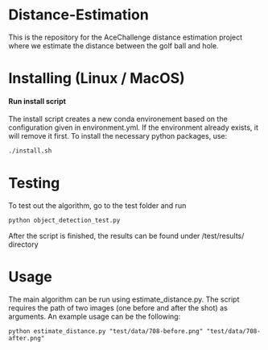 # Distance-Estimation

This is the repository for the AceChallenge distance estimation project where we estimate the distance between the golf ball and hole.

# Installing (Linux / MacOS)
#### Run install script
The install script creates a new conda environement based on the configuration given in environment.yml. If the environment already exists, it will remove it first. To install the necessary python packages, use:
```bash
./install.sh
```

# Testing
To test out the algorithm, go to the test folder and run
```bash
python object_detection_test.py
```
After the script is finished, the results can be found under /test/results/ directory


# Usage
The main algorithm can be run using estimate_distance.py. The script requires the path of two images (one before and after the shot) as arguments. An example usage can be the following:
```
python estimate_distance.py "test/data/708-before.png" "test/data/708-after.png"
```